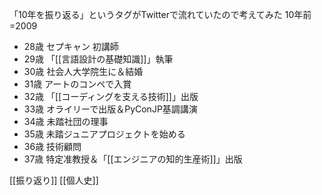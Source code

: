 
「10年を振り返る」というタグがTwitterで流れていたので考えてみた
10年前=2009

- 28歳 セプキャン 初講師
- 29歳 「[[言語設計の基礎知識]]」執筆
- 30歳 社会人大学院生に＆結婚
- 31歳 アートのコンペで入賞
- 32歳 「[[コーディングを支える技術]]」出版
- 33歳 オライリーで出版＆PyConJP基調講演
- 34歳 未踏社団の理事
- 35歳 未踏ジュニアプロジェクトを始める
- 36歳 技術顧問
- 37歳 特定准教授＆「[[エンジニアの知的生産術]]」出版

[[振り返り]]
[[個人史]]
